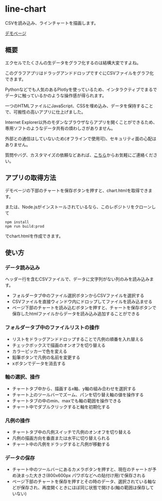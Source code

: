 # line-chart

CSVを読み込み、ラインチャートを描画します。

[デモページ](http://tkhome.top/line)

## 概要

エクセルでたくさんの生データをグラフ化するのは結構大変ですよね。

このグラフアプリはドラッグアンドドロップですぐにCSVファイルをグラフ化できます。

Pythonなどでも人気のあるPlotlyを使っているため、インタラクティブでまるでデータに触っているかのような操作感が得られます。

一つのHTMLファイルにJavaScript、CSSを埋め込み、データを保持することで、可搬性の高いアプリに仕上げました。

Internet Explorer以外のモダンなブラウザならアプリを開くことができるため、専用ソフトのようなデータ共有の煩わしさがありません。

外部との通信はしていないため(オフラインで使用可)、セキュリティ面の心配はありません。

質問やバグ、カスタマイズの依頼などあれば、[こちら](https://docs.google.com/forms/d/e/1FAIpQLSfdhe5fPcYHjvfl1iz8y-G7ZS7P32vCShWe_7Aa3kwKlAGXOw/viewform?usp=sf_link)からお気軽にご連絡ください。

## アプリの取得方法

デモページの下部のチャートを保存ボタンを押すと、chart.htmlを取得できます。

または、Node.jsがインストールされているなら、このレポジトリをクローンして

```
npm install
npm run build:prod
```

でchart.htmlを作成できます。

## 使い方

### データ読み込み

ヘッダー行を含むCSVファイルで、データに文字列がない列のみを読み込みます。

* フォルダータブ中のファイル選択ボタンからCSVファイルを選択する
* CSVファイルを直接ウィンドウ内にドロップしてファイルを読み込ませる
* ページ下部のチャートを読み込むボタンを押すと、チャートを保存ボタンで保存したhtmlファイルからデータを読み込み追加することができる

### フォルダータブ中のファイルリストの操作

* リストをドラッグアンドドロップすることで凡例の順番を入れ替える
* チェックボックスで描画のオンオフを切り替える
* カラーピッカーで色を変える
* 鉛筆ボタンで凡例の名前を変更する
* xボタンでデータを消去する

### 軸の選択、操作

* チャートタブ中から、描画するx軸、y軸の組み合わせを選択する
* チャート上のツールバーでズーム、パンを切り替え軸の値を操作する
* チャートタブの中のmin、maxでも軸の範囲を操作できる
* チャート中でダブルクリックすると軸を初期化する

### 凡例の操作

* チャートタブ中の凡例スイッチで凡例のオンオフを切り替える
* 凡例の描画方向を垂直または水平に切り替えられる
* チャート中の凡例をドラッグすると凡例が移動する

### データの保存

* チャート中のツールバーにあるカメラボタンを押すと、現在のチャートが予め決まった大きさ(800x600px パワポなどへの貼付け用)で保存される
* ページ下部のチャートを保存を押すとその時のデータ、選択されている軸などが保存され、再度開くときにほぼ同じ状態で開ける(軸の範囲は保存していない)

